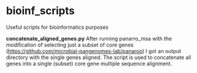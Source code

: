 # bioinf_scripts
Useful scripts for bioinformatics purposes

**concatenate_aligned_genes.py**
After running panarro_msa with the modification of selecting just a subset of core genes (https://github.com/microbial-pangenomes-lab/panaroo) I got an output directory with the single genes aligned. The script is used to concatenate all genes into a single (subset) core gene multiple sequence alignment.
